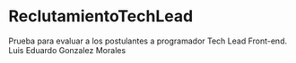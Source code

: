 # ReclutamientoTechLead
Prueba para evaluar a los postulantes a programador Tech Lead Front-end.
Luis Eduardo Gonzalez Morales
